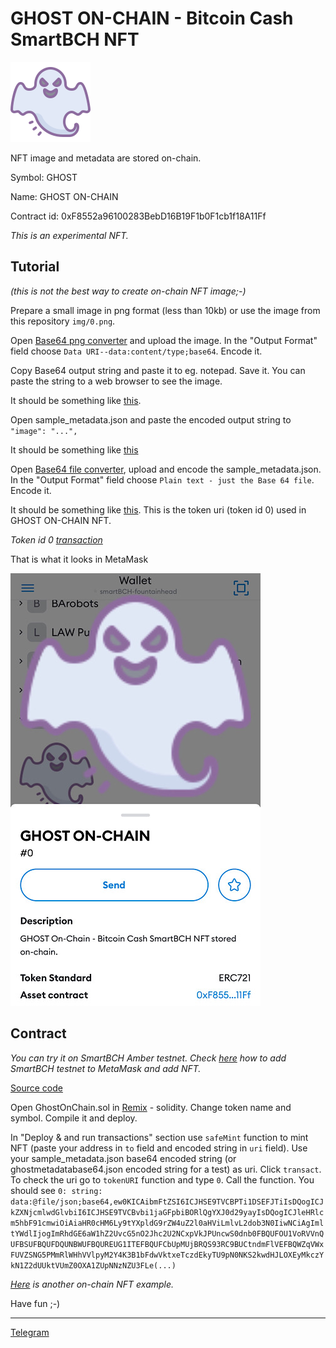 # GHOST ON-CHAIN - Bitcoin Cash SmartBCH NFT

![Ghost](img/ghost.png)

NFT image and metadata are stored on-chain.

Symbol: GHOST

Name: GHOST ON-CHAIN

Contract id: 0xF8552a96100283BebD16B19F1b0F1cb1f18A11Ff

_This is an experimental NFT._

## Tutorial

_(this is not the best way to create on-chain NFT image;-)_

Prepare a small image in png format (less than 10kb) or use the image from this repository `img/0.png`.

Open [Base64 png converter](https://base64.guru/converter/encode/image/png) and upload the image. In the "Output Format" field choose `Data URI--data:content/type;base64`. Encode it.

Copy Base64 output string and paste it to eg. notepad. Save it. You can paste the string to a web browser to see the image.

It should be something like [this](ghostpngbase64.txt).

Open sample_metadata.json and paste the encoded output string to `"image": "...",`

It should be something like [this](ghostmetadatabase64.json)

Open [Base64 file converter](https://base64.guru/converter/encode/file), upload and encode the sample_metadata.json. In the "Output Format" field choose `Plain text - just the Base 64 file`. Encode it.

It should be something like [this](ghostmetadatabase64.txt). This is the token uri (token id 0) used in GHOST ON-CHAIN NFT.

_Token id 0 [transaction](https://www.smartscan.cash/transaction/0x7ab17aceaa000ad246867f3b310412ad19c45c398f5b6461253874c4e7274748)_

That is what it looks in MetaMask

![Ghost](img/ghost_.jpg)

## Contract

_You can try it on SmartBCH Amber testnet. Check [here](https://mazetoken.github.io/smartBCH-resources) how to add SmartBCH testnet to MetaMask and add NFT._

[Source code](https://github.com/mazetoken/ghost)

Open GhostOnChain.sol in [Remix](https://remix.ethereum.org) - solidity. Change token name and symbol. Compile it and deploy.

In "Deploy & and run transactions" section use `safeMint` function to mint NFT (paste your address in `to` field and encoded string in `uri` field). Use your sample_metadata.json base64 encoded string (or ghostmetadatabase64.json encoded string for a test) as uri. Click `transact`. To check the uri go to `tokenURI` function and type `0`. Call the function. You should see `0:
string: data:@file/json;base64,ew0KICAibmFtZSI6ICJHSE9TVCBPTi1DSEFJTiIsDQogICJkZXNjcmlwdGlvbiI6ICJHSE9TVCBvbi1jaGFpbiBORlQgYXJ0d29yayIsDQogICJleHRlcm5hbF91cmwiOiAiaHR0cHM6Ly9tYXpldG9rZW4uZ2l0aHViLmlvL2dob3N0IiwNCiAgImltYWdlIjogImRhdGE6aW1hZ2UvcG5nO2Jhc2U2NCxpVkJPUncwS0dnb0FBQUFOU1VoRVVnQUFBSUFBQUFDQUNBWUFBQUREUG1ITEFBQUFCbUpMUjBRQS93RC9BUCtndmFlVEFBQWZqVWxFUVZSNG5PMmRlWHhVVlpyM2Y4K3B1bFdwVktxeTczdEkyTU9pN0NKS2kwdHJLOXEyMkczYkN1Z2dUUktVUmZ0OXA1ZUpNNzNZU3FLe(...)`

_[Here](https://github.com/PatrickAlphaC/all-on-chain-generated-nft) is another on-chain NFT example._

Have fun ;-)

------------------------------------------------------------

[Telegram](https://t.me/mazetokens)







